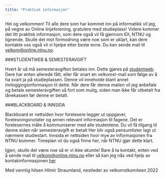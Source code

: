```yaml
---
title: "Praktisk informasjon"
---
```


Hei og velkommen! Til alle dere som har kommet inn på informatikk vil jeg, på vegne av Online linjeforening, gratulere med studieplass! Videre kommer det litt praktisk informasjon, som dere også vil få gjennom IDI, NTNU og lignende. Skulle det mot formodning være noe som er uklart, kan dere kontakte oss også vil vi hjelpe etter beste evne. Du kan sende mail til velkom@online.ntnu.no.

###STUDENTWEB & SEMESTERAVGIFT

Hvert år så må semesteravgiften betales inn. Dette gjøres på [studentweb](https://fsweb.no/studentweb/velgInstitusjon.jsf). Dere har enten allerede fått, eller får snart en velkomst-mail som følge av å ha svart ja på studieplassen. Denne vil inneholde blant annet innloggingsinformasjon til dette. Når dere får denne mailen vil jeg anbefale og betale semesteravgiften så fort som mulig, siden man ikke får utbetalt fra lånekassen før denne er betalt. 

###BLACKBOARD & INNSIDA

Blackboard er nettsiden hvor forelesere legger ut oppgaver, forelesningsnotater og annen relevant informasjon til fagene. Det er forelesernes måte å kommuniserer med alle studentene. Du vil få tilgang til denne siden når semesteravgift er betalt Her blir også pensumlister lagt ut nærmere studiestart. Innsida er nettsiden hvor mye av informasjonen fra NTNU kommer. Timeplan vil du også finne her, når NTNU gjør dette klart.

Igjen, skulle det være noe så er vi ikke skumle! Bare å ta kontakt, enten ved å sende mail til velkom@online.ntnu.no eller så kan jeg nås ved hjelp av kontakinformasjonen [her]() 

Med vennlig hilsen Hilmir Straumland, nestleder av velkomstkomiteen 2022